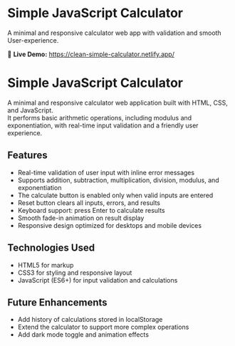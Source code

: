 # Simple JavaScript Calculator

A minimal and responsive calculator web app with validation and smooth User-experience.

🚀 **Live Demo:** https://clean-simple-calculator.netlify.app/



# Simple JavaScript Calculator

A minimal and responsive calculator web application built with HTML, CSS, and JavaScript.  
It performs basic arithmetic operations, including modulus and exponentiation, with real-time input validation and a friendly user experience.

## Features

- Real-time validation of user input with inline error messages  
- Supports addition, subtraction, multiplication, division, modulus, and exponentiation  
- The calculate button is enabled only when valid inputs are entered  
- Reset button clears all inputs, errors, and results  
- Keyboard support: press Enter to calculate results  
- Smooth fade-in animation on result display  
- Responsive design optimized for desktops and mobile devices  

## Technologies Used

- HTML5 for markup  
- CSS3 for styling and responsive layout  
- JavaScript (ES6+) for input validation and calculations  

## Future Enhancements

- Add history of calculations stored in localStorage  
- Extend the calculator to support more complex operations  
- Add dark mode toggle and animation effects  

